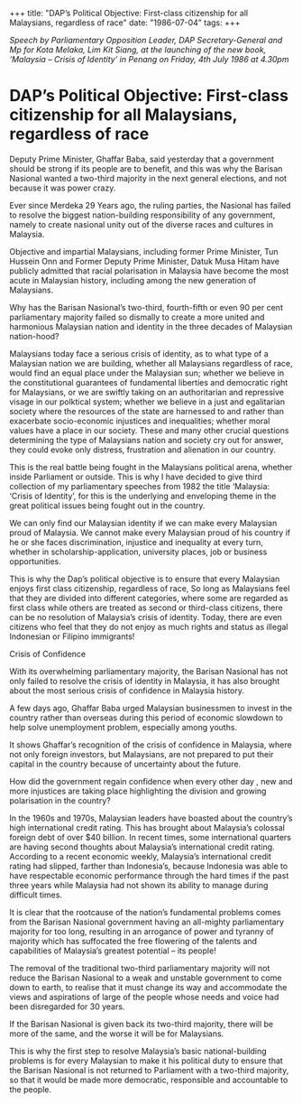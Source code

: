 +++ 
title: "DAP’s Political Objective: First-class citizenship for all Malaysians, regardless of race"
date: "1986-07-04"
tags:
+++

_Speech by Parliamentary Opposition Leader, DAP Secretary-General and Mp for Kota Melaka, Lim Kit Siang, at the launching of the new book, ‘Malaysia – Crisis of Identity’ in Penang on Friday, 4th July 1986 at 4.30pm_

# DAP’s Political Objective: First-class citizenship for all Malaysians, regardless of race

Deputy Prime Minister, Ghaffar Baba, said yesterday that a government should be strong if its people are to benefit, and this was why the Barisan Nasional wanted a two-third majority in the next general elections, and not because it was power crazy.</u>

Ever since Merdeka 29 Years ago, the ruling parties, the Nasional has failed to resolve the biggest nation-building responsibility of any government, namely to create nasional unity out of the diverse races and cultures in Malaysia.

Objective and impartial Malaysians,  including former Prime Minister, Tun Hussein Onn and Former Deputy Prime Minister, Datuk Musa Hitam have publicly admitted that racial polarisation in Malaysia have become the most acute in Malaysian history, including among the new generation of Malaysians.

Why has the Barisan Nasional’s two-third, fourth-fifth or even 90 per cent parliamentary majority failed so dismally to create a more united and harmonious Malaysian nation and identity in the three decades of Malaysian nation-hood?

 Malaysians today face a serious crisis of identity, as to what type of a Malaysian nation we are building, whether all Malaysians regardless of race, would find an equal place under the Malaysian sun; whether we believe in the constitutional guarantees of fundamental liberties and democratic right for Malaysians, or we are swiftly taking on an authoritarian and repressive visage in our polktical system; whether we believe in a just and egalitarian society where the resources of the state are harnessed to and rather than exacerbate socio-economic injustices and inequalities; whether moral values have  a place in our society. These and many other crucial questions determining the type of Malaysians nation and society cry out for answer, they could evoke only distress, frustration and alienation in our country.

 This is the real battle being fought in the Malaysians political arena, whether inside Parliament or outside. This is why I have decided to give third collection of my parliamentary speeches from 1982 the title ‘Malaysia: ‘Crisis of Identity’, for this is the underlying and enveloping theme in the great political issues being fought out in the country.

We can only find our Malaysian identity if we can make every Malaysian proud of Malaysia. We cannot make every Malaysian proud of his country if he or she faces discrimination, injustice and inequality at every turn, whether in scholarship-application, university places, job or business opportunities.

This is why the Dap’s political objective is to ensure that every Malaysian enjoys first class citizenship, regardless of race, So long as Malaysians feel that they are divided into different categories, where some are regarded as first class while others are treated as second or third-class citizens, there can be no resolution of Malaysia’s crisis of identity. Today, there are even citizens who feel that they do not enjoy as much rights and status as illegal Indonesian or Filipino immigrants!
  
Crisis of Confidence

With its overwhelming parliamentary majority, the Barisan Nasional has not only failed to resolve the crisis of identity in Malaysia, it has also brought about the most serious crisis of confidence in Malaysia history.

A few days ago, Ghaffar Baba urged Malaysian businessmen to invest in the country rather than overseas during this period of economic slowdown to help solve unemployment problem, especially among youths.

It shows Ghaffar’s recognition of the crisis of confidence in Malaysia, where not only foreign investors, but Malaysians, are not prepared to put their capital in the country because of uncertainty about the future.

How did the government regain confidence when every other day , new and more injustices are taking place highlighting the division and growing polarisation in the country?

In the 1960s and 1970s, Malaysian leaders have boasted about the country’s high international credit rating. This has brought about Malaysia’s colossal foreign debt of over $40 billion. In recent times, some international quarters are having second thoughts about Malaysia’s international credit rating. According to a recent economic weekly, Malaysia’s international credit rating had slipped, farther than Indonesia’s, because Indonesia was able to have respectable economic performance through the hard times if the past three years while Malaysia had not shown its ability to manage during difficult times.

It is clear that the rootcause of the nation’s fundamental problems comes from the Barisan Nasional government having an all-mighty parliamentary majority for too long, resulting in an arrogance of power and tyranny of majority which has suffocated the free flowering of the talents and capabilities of Malaysia’s greatest potential – its people!

The removal of the traditional two-third parliamentary majority will not reduce the Barisan Nasional to a weak and unstable government to come down to earth, to realise that it must change its way and accommodate the views and aspirations of large of the people whose needs and voice had been disregarded for 30 years.

If the Barisan Nasional is given back its two-third majority, there will be more of the same, and the worse it will be for Malaysians.

This is why the first step to resolve Malaysia’s basic national-building problems is for every Malaysian to make it his political duty to ensure that the Barisan Nasional is not returned to Parliament with a two-third majority, so that it would be made more democratic, responsible and accountable to the people. 
 
